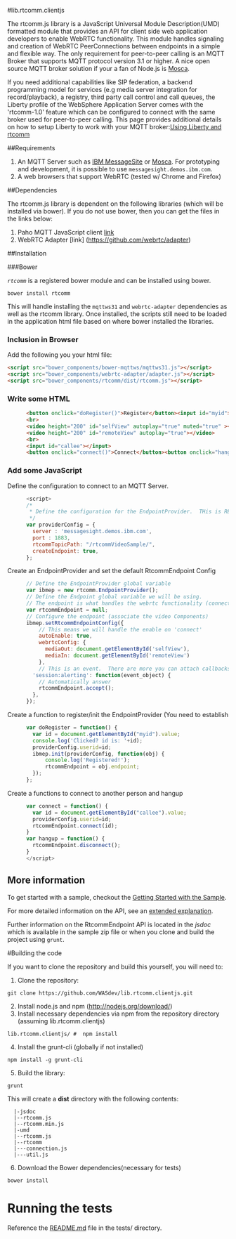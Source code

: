 #lib.rtcomm.clientjs

The rtcomm.js library is a JavaScript Universal Module Description(UMD) formatted module that provides an API for client side web application developers to enable WebRTC functionality. This module handles signaling and creation of WebRTC PeerConnections between endpoints in a simple and flexible way. The only requirement for peer-to-peer calling is an MQTT Broker that supports MQTT protocol version 3.1 or higher. A nice open source MQTT broker solution if your a fan of Node.js is [Mosca](https://github.com/mcollina/mosca). 

If you need additional capabilities like SIP federation, a backend programming model for services (e.g media server integration for record/playback), a registry, third party call control and call queues, the Liberty profile of the WebSphere Application Server comes with the 'rtcomm-1.0' feature which can be configured to connect with the same broker used for peer-to-peer calling. This page provides additional details on how to setup Liberty to work with your MQTT broker:[Using Liberty and rtcomm](docs/rtcomm_and_liberty_setup.md)

##Requirements

1.  An MQTT Server such as [IBM MessageSite](https://developer.ibm.com/messaging/messagesight/) or [Mosca](https://github/mcollina/mosca). For prototyping and development, it is possible to use `messagesight.demos.ibm.com`. 
2.  A web browsers that support WebRTC (tested w/ Chrome and Firefox)

##Dependencies

The rtcomm.js library is dependent on the following libraries (which will be installed via bower).  If you do not use bower, then you can get the files in the links below:

1.  Paho MQTT JavaScript client [link](http://git.eclipse.org/c/paho/org.eclipse.paho.mqtt.javascript.git/tree/src/mqttws31.js)  
2.  WebRTC Adapter [link] (https://github.com/webrtc/adapter)

##Installation

###Bower 

*`rtcomm`* is a registered bower module and can be installed using bower.  
```
bower install rtcomm
```
This will handle installing the `mqttws31` and `webrtc-adapter` dependencies as well as the rtcomm library.  Once installed, the scripts still need to be loaded in the application html file based on where bower installed the libraries.

### Inclusion in Browser

Add the following you your html file:

```html
<script src="bower_components/bower-mqttws/mqttws31.js"></script>
<script src="bower_components/webrtc-adapter/adapter.js"></script>
<script src="bower_components/rtcomm/dist/rtcomm.js"></script>
```

### Write some HTML

```html
      <button onclick="doRegister()">Register</button><input id="myid"></input>
      <br>
      <video height="200" id="selfView" autoplay="true" muted="true" ></video>
      <video height="200" id="remoteView" autoplay="true"></video>
      <br>
      <input id="callee"></input>
      <button onclick="connect()">Connect</button><button onclick="hangup()">Hangup</button>
```
### Add some JavaScript

Define the configuration to connect to an MQTT Server. 

```javascript
      <script>
      /* 
       * Define the configuration for the EndpointProvider.  THis is REQUIRED and generally must be changed.
       */
      var providerConfig = {
        server : 'messagesight.demos.ibm.com',
        port : 1883,
        rtcommTopicPath: "/rtcommVideoSample/",
        createEndpoint: true,
      };
```

Create an EndpointProvider and set the default RtcommEndpoint Config

```javascript
      // Define the EndpointProvider global variable
      var ibmep = new rtcomm.EndpointProvider();
      // Define the Endpoint global variable we will be using.
      // The endpoint is what handles the webrtc functionality (connect/disconnect/etc.)
      var rtcommEndpoint = null;
      // Configure the endpoint (associate the video Components)
      ibmep.setRtcommEndpointConfig({
          // This means we will handle the enable on 'connect' 
          autoEnable: true,     
          webrtcConfig: {       
            mediaOut: document.getElementById('selfView'),
            mediaIn: document.getElementById('remoteView')
          },
          // This is an event.  There are more you can attach callbacks to
        'session:alerting': function(event_object) {
          // Automatically answer
          rtcommEndpoint.accept();
        },
      });
```
Create a function to register/init the EndpointProvider (You need to establish 
```javascript
      var doRegister = function() {
        var id = document.getElementById("myid").value;
        console.log('Clicked? id is: '+id);
        providerConfig.userid=id;
        ibmep.init(providerConfig, function(obj) {
            console.log('Registered!');
            rtcommEndpoint = obj.endpoint;
        });
      };
```
Create a functions to connect to another person  and hangup 
```javascript
      var connect = function() {
        var id = document.getElementById("callee").value;
        providerConfig.userid=id;
        rtcommEndpoint.connect(id);
      }
      var hangup = function() {
        rtcommEndpoint.disconnect();
      }
      </script>
```

## More information
To get started with a sample, checkout the [Getting Started with the Sample](docs/sample.md).

For more detailed information on the API, see an [extended explanation](docs/extended_explanation.md).

Further information on the RtcommEndpoint API is located in the *jsdoc* which is available in the sample zip file or when you clone and build the project using `grunt`.

#Building the code

If you want to clone the repository and build this yourself, you will need to:

1.  Clone the repository:  
```
git clone https://github.com/WASdev/lib.rtcomm.clientjs.git
```
2.  Install node.js and npm (http://nodejs.org/download/)
3.  Install necessary dependencies via npm from the repository directory (assuming lib.rtcomm.clientjs)
```
lib.rtcomm.clientjs/ #  npm install
```
4.  Install the grunt-cli (globally if not installed)
``` 
npm install -g grunt-cli
```
5.  Build the library:
```
grunt
```
This will create a **dist** directory with the following contents:
 ```
   |-jsdoc
   |--rtcomm.js
   |--rtcomm.min.js
   |-umd
   |--rtcomm.js
   |--rtcomm
   |---connection.js
   |---util.js
```

6.  Download the Bower dependencies(necessary for tests)
```
bower install
```
# Running the tests

Reference the [README.md](tests/README.md) file in the tests/ directory.

